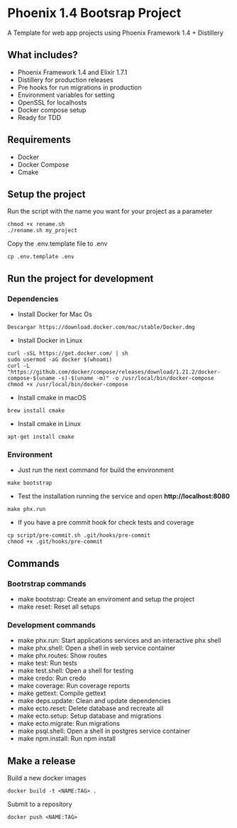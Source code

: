 # Phoenix 1.4 Bootsrap Project

A Template for web app projects using Phoenix Framework 1.4 + Distillery

## What includes?

- Phoenix Framework 1.4 and Elixir 1.7.1
- Distillery for production releases
- Pre hooks for run migrations in production
- Environment variables for setting
- OpenSSL for localhosts
- Docker compose setup
- Ready for TDD

## Requirements

- Docker
- Docker Compose
- Cmake

## Setup the project

Run the script with the name you want for your project as a parameter
```
chmod +x rename.sh
./rename.sh my_project
```

Copy the .env.template file to .env
```
cp .env.template .env
```

## Run the project for development

### Dependencies

- Install Docker for Mac Os

```shell
Descargar https://download.docker.com/mac/stable/Docker.dmg
```

- Install Docker in Linux

```shell
curl -sSL https://get.docker.com/ | sh
sudo usermod -aG docker $(whoami)
curl -L "https://github.com/docker/compose/releases/download/1.21.2/docker-compose-$(uname -s)-$(uname -m)" -o /usr/local/bin/docker-compose
chmod +x /usr/local/bin/docker-compose

```

- Install cmake in macOS

```shell
brew install cmake
```

- Install cmake in Linux

```shell
apt-get install cmake
```

### Environment

- Just run the next command for build the environment

```shell
make bootstrap
```

- Test the installation running the service and open **http://localhost:8080**

```shell
make phx.run
```

- If you have a pre commit hook for check tests and coverage

```shell
cp script/pre-commit.sh .git/hooks/pre-commit
chmod +x .git/hooks/pre-commit
```

## Commands

### Bootrstrap commands

- make bootstrap: Create an enviroment and setup the project
- make reset: Reset all setups

### Development commands

- make phx.run: Start applications services and an interactive phx shell
- make phx.shell: Open a shell in web service container
- make phx.routes: Show routes
- make test: Run tests
- make test.shell: Open a shell for testing
- make credo: Run credo
- make coverage: Run coverage reports
- make gettext: Compile gettext
- make deps.update: Clean and update dependencies
- make ecto.reset: Delete database and recreate all
- make ecto.setup: Setup database and migrations
- make ecto.migrate: Run migrations
- make psql.shell: Open a shell in postgres service container
- make npm.install: Run npm install

## Make a release

Build a new docker images

    docker build -t <NAME:TAG> .

Submit to a repository

    docker push <NAME:TAG>
